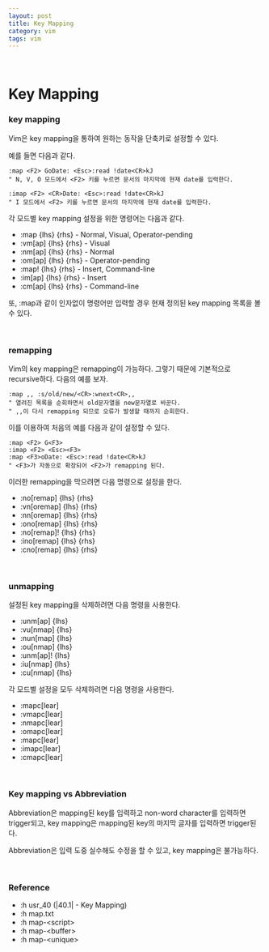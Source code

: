 ```yaml
---
layout: post
title: Key Mapping
category: vim
tags: vim
---
```


$~$

# Key Mapping

### key mapping

Vim은 key mapping을 통하여 원하는 동작을 단축키로 설정할 수 있다.

예를 들면 다음과 같다.

~~~vim
:map <F2> GoDate: <Esc>:read !date<CR>kJ
" N, V, O 모드에서 <F2> 키를 누르면 문서의 마지막에 현재 date를 입력한다.

:imap <F2> <CR>Date: <Esc>:read !date<CR>kJ
" I 모드에서 <F2> 키를 누르면 문서의 마지막에 현재 date를 입력한다.
~~~



각 모드별 key mapping 설정을 위한 명령어는 다음과 같다.

- :map {lhs} {rhs} - Normal, Visual, Operator-pending
- :vm[ap] {lhs} {rhs} - Visual
- :nm[ap] {lhs} {rhs} - Normal
- :om[ap] {lhs} {rhs} - Operator-pending
- :map! {lhs} {rhs} - Insert, Command-line
- :im[ap] {lhs} {rhs} - Insert
- :cm[ap] {lhs} {rhs} - Command-line

또, :map과 같이 인자없이 명령어만 입력할 경우 현재 정의된 key mapping 목록을 볼 수 있다.

$~$

### remapping

Vim의 key mapping은 remapping이 가능하다. 그렇기 때문에 기본적으로 recursive하다. 다음의 예를 보자.

~~~vim
:map ,, :s/old/new/<CR>:wnext<CR>,,
" 열려진 목록을 순회하면서 old문자열을 new문자열로 바꾼다.
" ,,이 다시 remapping 되므로 오류가 발생할 때까지 순회한다.
~~~

이를 이용하여 처음의 예를 다음과 같이 설정할 수 있다.

~~~vim
:map <F2> G<F3>
:imap <F2> <Esc><F3>
:map <F3>oDate: <Esc>:read !date<CR>kJ
" <F3>가 자동으로 확장되어 <F2>가 remapping 된다.
~~~

이러한 remapping을 막으려면 다음 명령으로 설정을 한다.

- :no[remap] {lhs} {rhs}
- :vn[oremap] {lhs} {rhs}
- :nn[oremap] {lhs} {rhs}
- :ono[remap] {lhs} {rhs}
- :no[remap]! {lhs} {rhs}
- :ino[remap] {lhs} {rhs}
- :cno[remap] {lhs} {rhs}

$~$

### unmapping

설정된 key mapping을 삭제하려면 다음 명령을 사용한다.

- :unm[ap] {lhs}
- :vu[nmap] {lhs}
- :nun[map] {lhs}
- :ou[nmap] {lhs}
- :unm[ap]! {lhs}
- :iu[nmap] {lhs}
- :cu[nmap] {lhs}

각 모드별 설정을 모두 삭제하려면 다음 명령을 사용한다.

- :mapc[lear]
- :vmapc[lear]
- :nmapc[lear]
- :omapc[lear]
- :mapc[lear]
- :imapc[lear]
- :cmapc[lear]

$~$

### Key mapping vs Abbreviation

Abbreviation은 mapping된 key를 입력하고 non-word character를 입력하면 trigger되고, key mapping은 mapping된 key의 마지막 글자를 입력하면 trigger된다.



Abbreviation은 입력 도중 실수해도 수정을 할 수 있고, key mapping은 불가능하다.

$~$

### Reference

- :h usr\_40  (|40.1| - Key Mapping)
- :h map.txt
- :h map-\<script>
- :h map-\<buffer>
- :h map-\<unique>


